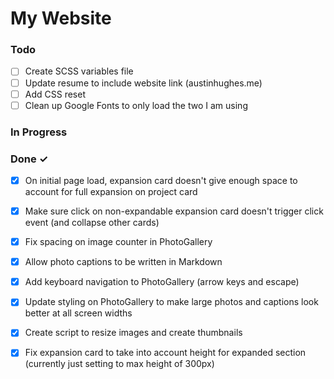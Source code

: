 # My Website


### Todo

- [ ] Create SCSS variables file  
- [ ] Update resume to include website link (austinhughes.me)  
- [ ] Add CSS reset  
- [ ] Clean up Google Fonts to only load the two I am using  

### In Progress


### Done ✓

- [x] On initial page load, expansion card doesn't give enough space to account for full expansion on project card  
- [x] Make sure click on non-expandable expansion card doesn't trigger click event (and collapse other cards)  
- [x] Fix spacing on image counter in PhotoGallery  
- [x] Allow photo captions to be written in Markdown  
- [x] Add keyboard navigation to PhotoGallery (arrow keys and escape)  
- [x] Update styling on PhotoGallery to make large photos and captions look better at all screen widths  
- [x] Create script to resize images and create thumbnails  
- [x] Fix expansion card to take into account height for expanded section (currently just setting to max height of 300px)  

